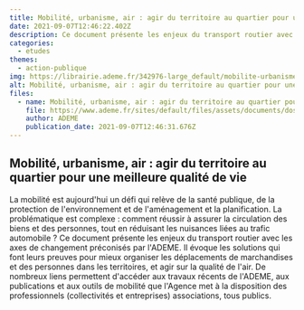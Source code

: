```yaml
---
title: Mobilité, urbanisme, air : agir du territoire au quartier pour une meilleure qualité de vie
date: 2021-09-07T12:46:22.402Z
description: Ce document présente les enjeux du transport routier avec les axes de changement préconisés par l'ADEME. Il évoque les solutions qui font leurs preuves pour mieux organiser les déplacements de marchandises et des personnes dans les territoires, et agir sur la qualité de l'air.
categories:
  - etudes
themes:
  - action-publique
img: https://librairie.ademe.fr/342976-large_default/mobilite-urbanisme-air-agir-du-territoire-au-quartier-pour-une-meilleure-qualite-de-vie.jpg
alt: Mobilité, urbanisme, air : agir du territoire au quartier pour une meilleure qualité de vie
files:
  - name: Mobilité, urbanisme, air : agir du territoire au quartier pour une meilleure qualité de vie
    file: https://www.ademe.fr/sites/default/files/assets/documents/dossier_mobilite_2015v2.pdf
    author: ADEME
    publication_date: 2021-09-07T12:46:31.676Z
---
```



## Mobilité, urbanisme, air : agir du territoire au quartier pour une meilleure qualité de vie

La mobilité est aujourd'hui un défi qui relève de la santé publique, de la protection de l'environnement et de l'aménagement et la planification. La problématique est complexe : comment réussir à assurer la circulation des biens et des personnes, tout en réduisant les nuisances liées au trafic automobile ?
Ce document présente les enjeux du transport routier avec les axes de changement préconisés par l'ADEME. Il évoque les solutions qui font leurs preuves pour mieux organiser les déplacements de marchandises et des personnes dans les territoires, et agir sur la qualité de l'air.
De nombreux liens permettent d'accéder aux travaux récents de l'ADEME, aux publications et aux outils de mobilité que l'Agence met à la disposition des professionnels (collectivités et entreprises) associations, tous publics.
